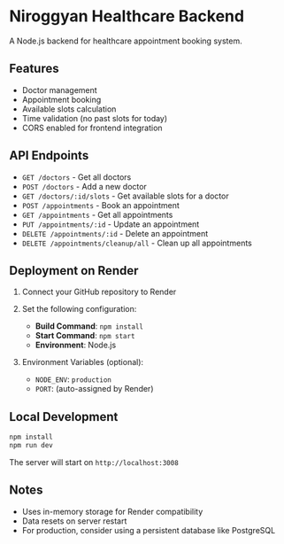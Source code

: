 # Niroggyan Healthcare Backend

A Node.js backend for healthcare appointment booking system.

## Features

- Doctor management
- Appointment booking
- Available slots calculation
- Time validation (no past slots for today)
- CORS enabled for frontend integration

## API Endpoints

- `GET /doctors` - Get all doctors
- `POST /doctors` - Add a new doctor
- `GET /doctors/:id/slots` - Get available slots for a doctor
- `POST /appointments` - Book an appointment
- `GET /appointments` - Get all appointments
- `PUT /appointments/:id` - Update an appointment
- `DELETE /appointments/:id` - Delete an appointment
- `DELETE /appointments/cleanup/all` - Clean up all appointments

## Deployment on Render

1. Connect your GitHub repository to Render
2. Set the following configuration:
   - **Build Command**: `npm install`
   - **Start Command**: `npm start`
   - **Environment**: Node.js

3. Environment Variables (optional):
   - `NODE_ENV`: `production`
   - `PORT`: (auto-assigned by Render)

## Local Development

```bash
npm install
npm run dev
```

The server will start on `http://localhost:3008`

## Notes

- Uses in-memory storage for Render compatibility
- Data resets on server restart
- For production, consider using a persistent database like PostgreSQL 